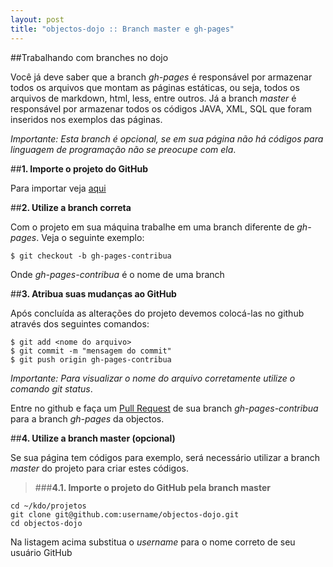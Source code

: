 ```yaml
---
layout: post
title: "objectos-dojo :: Branch master e gh-pages"
---
```


##Trabalhando com branches no dojo

Você já deve saber que a branch _gh-pages_ é responsável por armazenar todos os arquivos que montam as 
páginas estáticas, ou seja, todos os arquivos de markdown, html, less, entre outros. 
Já a branch _master_ é responsável por armazenar todos os códigos JAVA, XML, SQL que foram inseridos 
nos exemplos das páginas.

_Importante: Esta branch é opcional, se em sua página não há códigos para linguagem de programação
não se preocupe com ela_.

##__1. Importe o projeto do GitHub__

Para importar veja [aqui](http://dojo.objectos.com.br/contribua/00-importar.html)

##__2. Utilize a branch correta__

Com o projeto em sua máquina trabalhe em uma branch diferente de _gh-pages_. Veja o seguinte exemplo:

	$ git checkout -b gh-pages-contribua
	
Onde _gh-pages-contribua_ é o nome de uma branch

##__3. Atribua suas mudanças ao GitHub__

Após concluída as alterações do projeto devemos colocá-las no github através dos seguintes comandos:

	$ git add <nome do arquivo>
	$ git commit -m "mensagem do commit"
	$ git push origin gh-pages-contribua
	
_Importante: Para visualizar o nome do arquivo corretamente utilize o comando git status_.

Entre no github e faça um [Pull Request](http://help.github.com/send-pull-requests/) de sua branch _gh-pages-contribua_ para a branch _gh-pages_
da objectos.

##__4. Utilize a branch master (opcional)__

Se sua página tem códigos para exemplo, será necessário utilizar a branch _master_ do projeto para 
criar estes códigos.
> ###__4.1. Importe o projeto do GitHub pela branch master__

	cd ~/kdo/projetos
	git clone git@github.com:username/objectos-dojo.git
	cd objectos-dojo

Na listagem acima substitua o _username_ para o nome correto de seu usuário GitHub
